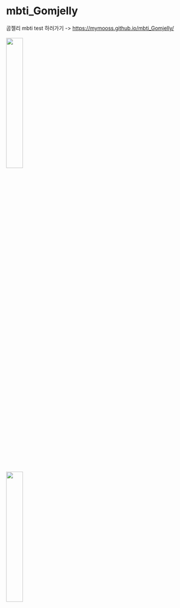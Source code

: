 # mbti_Gomjelly
곰젤리 mbti test 하러가기 ->
https://mymooss.github.io/mbti_Gomjelly/ </br></br>
<img src ="https://user-images.githubusercontent.com/106878420/236966617-2416ea75-e1e5-4bc2-b0f2-42e2fe199cd4.png" width="30%" height="30%"> </br>
<img src ="https://user-images.githubusercontent.com/106878420/236969715-b7ef822c-a6fc-49a0-a4ac-97d10acbfb47.png" width="30%">

